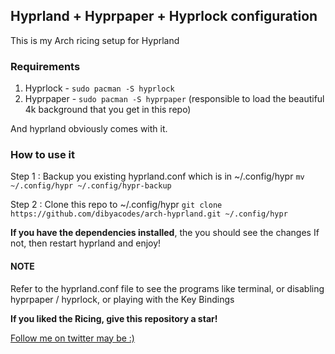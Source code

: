 ## Hyprland + Hyprpaper + Hyprlock configuration
This is my Arch ricing setup for Hyprland

### Requirements

1. Hyprlock - `sudo pacman -S hyprlock`
2. Hyprpaper - `sudo pacman -S hyprpaper` (responsible to load the beautiful 4k background that you get in this repo)

And hyprland obviously comes with it.

### How to use it

Step 1 : Backup you existing hyprland.conf which is in ~/.config/hypr
   `mv ~/.config/hypr ~/.config/hypr-backup`

Step 2 : Clone this repo to ~/.config/hypr 
   `git clone https://github.com/dibyacodes/arch-hyprland.git ~/.config/hypr`

**If you have the dependencies installed**, the you should see the changes
If not, then restart hyprland and enjoy!

#### NOTE 
Refer to the hyprland.conf file to see the programs like terminal, or disabling hyprpaper / hyprlock, or playing with the Key Bindings

**If you liked the Ricing, give this repository a star!**

[Follow me on twitter may be :)](https://x.com/dibyacodes)
